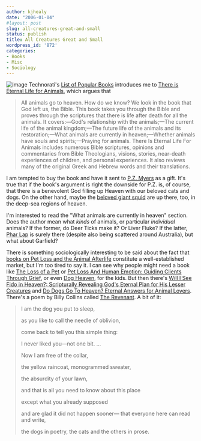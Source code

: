 ```yaml
---
author: kjhealy
date: "2006-01-04"
#layout: post
slug: all-creatures-great-and-small
status: publish
title: All Creatures Great and Small
wordpress_id: '872'
categories:
- Books
- Misc
- Sociology
---
```


![image](http://www.kieranhealy.org/files/misc/kittyheaven.jpg) Technorati's [List of Popular Books](http://www.technorati.com/pop/books/) introduces me to [There is Eternal Life for Animals](http://www.amazon.com/exec/obidos/ASIN/0972030107/), which argues that

> All animals go to heaven. How do we know? We look in the book that God left us, the Bible. This book takes you through the Bible and proves through the scriptures that there is life after death for all the animals. It covers:—God's relationship with the animals;—The current life of the animal kingdom;—The future life of the animals and its restoration;—What animals are currently in heaven;—Whether animals have souls and spirits;—Praying for animals. There Is Eternal Life For Animals includes numerous Bible scriptures, opinions and commentaries from Bible Theologians, visions, stories, near-death experiences of children, and personal experiences. It also reviews many of the original Greek and Hebrew words and their translations.

I am tempted to buy the book and have it sent to [P.Z. Myers](http://pharyngula.org/) as a gift. It's true that if the book's argument is right the downside for P.Z. is, of course, that there is a benevolent God filling up Heaven with our beloved cats and dogs. On the other hand, maybe the [beloved giant squid](http://pharyngula.org/index/weblog/comments/squid_sighting_in_the_deep_dark/) are up there, too, in the deep-sea regions of heaven.

I'm interested to read the "What animals are currently in heaven" section. Does the author mean what *kinds* of animals, or particular *individual* animals? If the former, do Deer Ticks make it? Or Liver Fluke? If the latter, [Phar Lap](http://www.museum.vic.gov.au/pharlap/) is surely there (despite also being scattered around Australia), but what about Garfield?

There is something sociologically interesting to be said about the fact that [books on Pet Loss and the Animal Afterlife](http://www.amazon.com/exec/obidos/tg/guides/guide-display/-/1VCGP1VVCSM2B/ref=cm_bg_dp_m_1/002-7687772-3039207) constitute a well-established market, but I'm too tired to say it. I can see why people might need a book like [The Loss of a Pet](http://www.amazon.com/exec/obidos/tg/detail/-/1883478227/ref=cm_bg_d/002-7687772-3039207?v=glance) or [Pet Loss And Human Emotion: Guiding Clients Through Grief](http://www.amazon.com/exec/obidos/tg/detail/-/1560326522/ref=cm_bg_d/002-7687772-3039207?v=glance), or even [Dog Heaven](http://www.amazon.com/exec/obidos/tg/detail/-/0590417010/ref=cm_bg_d/002-7687772-3039207?v=glance), for the kids. But then there's [Will I See Fido in Heaven?: Scripturally Revealing God's Eternal Plan for His Lesser Creatures](http://www.amazon.com/exec/obidos/tg/detail/-/1560435534/ref=cm_bg_d/002-7687772-3039207?v=glance) and [Do Dogs Go To Heaven? Eternal Answers for Animal Lovers](http://www.amazon.com/gp/product/0967621801/ref=cm_bg_d_6/002-7687772-3039207?v=glance&n=283155). There's a poem by Billy Collins called [The Revenant](http://www.sdreader.com/published/2005-12-22/poetry.html). A bit of it:

> I am the dog you put to sleep,
>
> as you like to call the needle of oblivion,
>
> come back to tell you this simple thing:
>
> I never liked you—not one bit. ...
>
> Now I am free of the collar,
>
> the yellow raincoat, monogrammed sweater,
>
> the absurdity of your lawn,
>
> and that is all you need to know about this place
>
> except what you already supposed
>
> and are glad it did not happen sooner—
>  that everyone here can read and write,
>
> the dogs in poetry, the cats and the others in prose.
